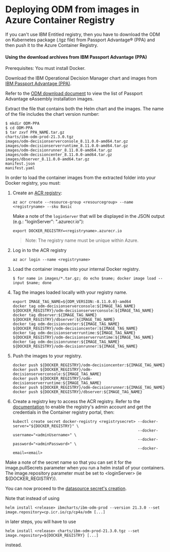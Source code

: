 # Deploying ODM from images in Azure Container Registry

If you can't use IBM Entitled registry, then you have to download the ODM on Kubernetes package (.tgz file) from Passport Advantage® (PPA) and then push it to the Azure Container Registry.

#### Using the download archives from IBM Passport Advantage (PPA)

Prerequisites:  You must install Docker.

Download the IBM Operational Decision Manager chart and images from [IBM Passport Advantage (PPA)](https://www.ibm.com/software/passportadvantage/pao_customer.html).

Refer to the [ODM download document](https://www.ibm.com/support/pages/node/310661) to view the list of Passport Advantage eAssembly installation images.

Extract the file that contains both the Helm chart and the images.  The name of the file includes the chart version number:

```console
$ mkdir ODM-PPA
$ cd ODM-PPA
$ tar zxvf PPA_NAME.tar.gz
charts/ibm-odm-prod-21.3.0.tgz
images/odm-decisionserverconsole_8.11.0.0-amd64.tar.gz
images/odm-decisionserverruntime_8.11.0.0-amd64.tar.gz
images/odm-decisionrunner_8.11.0.0-amd64.tar.gz
images/odm-decisioncenter_8.11.0.0-amd64.tar.gz
images/dbserver_8.11.0.0-amd64.tar.gz
manifest.json
manifest.yaml
```

In order to load the container images from the extracted folder into your Docker registry, you must:

1. Create an [ACR registry](https://docs.microsoft.com/en-US/azure/container-registry/container-registry-get-started-azure-cli):

   ```console
   az acr create --resource-group <resourcegroup> --name <registryname> --sku Basic
   ```

   Make a note of the `loginServer` that will be displayed in the JSON output (e.g.: "loginServer": "<registryname>.azurecr.io"):

   ```console
   export DOCKER_REGISTRY=<registryname>.azurecr.io
   ```

   > Note: The registry name must be unique within Azure.

2. Log in to the ACR registry

   ```console
   az acr login --name <registryname>
   ```

3. Load the container images into your internal Docker registry.

    ```console
    $ for name in images/*.tar.gz; do echo $name; docker image load --input $name; done
    ```

4. Tag the images loaded locally with your registry name.

    ```console
    export IMAGE_TAG_NAME=${ODM_VERSION:-8.11.0.0}-amd64
    docker tag odm-decisionserverconsole:${IMAGE_TAG_NAME} ${DOCKER_REGISTRY}/odm-decisionserverconsole:${IMAGE_TAG_NAME}
    docker tag dbserver:${IMAGE_TAG_NAME} ${DOCKER_REGISTRY}/dbserver:${IMAGE_TAG_NAME}
    docker tag odm-decisioncenter:${IMAGE_TAG_NAME} ${DOCKER_REGISTRY}/odm-decisioncenter:${IMAGE_TAG_NAME}
    docker tag odm-decisionserverruntime:${IMAGE_TAG_NAME} ${DOCKER_REGISTRY}/odm-decisionserverruntime:${IMAGE_TAG_NAME}
    docker tag odm-decisionrunner:${IMAGE_TAG_NAME} ${DOCKER_REGISTRY}/odm-decisionrunner:${IMAGE_TAG_NAME}
    ```

5. Push the images to your registry.

    ```console
    docker push ${DOCKER_REGISTRY}/odm-decisioncenter:${IMAGE_TAG_NAME}
    docker push ${DOCKER_REGISTRY}/odm-decisionserverconsole:${IMAGE_TAG_NAME}
    docker push ${DOCKER_REGISTRY}/odm-decisionserverruntime:${IMAGE_TAG_NAME}
    docker push ${DOCKER_REGISTRY}/odm-decisionrunner:${IMAGE_TAG_NAME}
    docker push ${DOCKER_REGISTRY}/dbserver:${IMAGE_TAG_NAME}
    ```

6. Create a registry key to access the ACR registry.  Refer to the [documentation](https://docs.microsoft.com/en-US/azure/container-registry/container-registry-tutorial-prepare-registry#enable-admin-account) to enable the registry's admin account and get the credentials in the Container registry portal, then:

    ```console
    kubectl create secret docker-registry <registrysecret> --docker-server="${DOCKER_REGISTRY}" \
                                                           --docker-username="<adminUsername>" \
                                                           --docker-password="<adminPassword>" \
                                                           --docker-email=<email>
    ```

  Make a note of the secret name so that you can set it for the image.pullSecrets parameter when you run a helm install of your containers. The image.repository parameter must be set to \<loginServer\> (ie ${DOCKER_REGISTRY}).

You can now proceed to the [datasource secret's creation](README.md#create-the-datasource-secrets-for-azure-postgresql).

Note that instead of using

```console
helm install <release> ibmcharts/ibm-odm-prod --version 21.3.0 --set image.repository=cp.icr.io/cp/cp4a/odm [...]
```

in later steps, you will have to use

```console
helm install <release> charts/ibm-odm-prod-21.3.0.tgz --set image.repository=${DOCKER_REGISTRY} [...]
```

instead.
